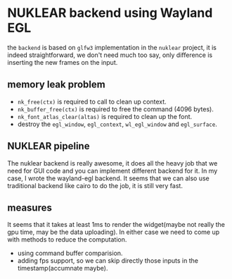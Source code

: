 # NUKLEAR backend using Wayland EGL
the `backend` is based on `glfw3` implementation in the `nuklear` project, it is
indeed straightforward, we don't need much too say, only difference is inserting
the new frames on the input.

## memory leak problem
- `nk_free(ctx)` is required to call to clean up context.
- `nk_buffer_free(ctx)` is required to free the command (4096 bytes).
- `nk_font_atlas_clear(altas)` is required to clean up the font.
- destroy the `egl_window`, `egl_context`, `wl_egl_window` and `egl_surface`.


## NUKLEAR pipeline
The nuklear backend is really awesome, it does all the heavy job that we need
for GUI code and you can implement different backend for it. In my case, I wrote
the wayland-egl backend. It seems that we can also use traditional backend like
cairo to do the job, it is still very fast.

## measures
It seems that it takes at least 1ms to render the widget(maybe not really the
gpu time, may be the data uploading). In either case we need to come up with
methods to reduce the computation.

- using command buffer comparision.
- adding fps support, so we can skip directly those inputs in the
  timestamp(accumnate maybe).
